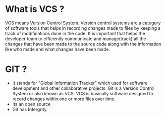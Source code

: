 # What is VCS ?
VCS means Version Control System. Version control systems are a category of software tools that helps in recording changes made to files by keeping a track of modifications done in the code.
It is important that helps the developer team to efficiently communicate and manage(track) all the changes that have been made to the source code along with the information like who made and what changes have been made. 

# GIT ?
* It stands for "Global Information Tracker" which used for software development and other collaborative projects. Git is a Version Control System or also known as VCS. 
VCS is basically software designed to record changes within one or more files over time. 
* Its an open source
* Git has Intergrity.

